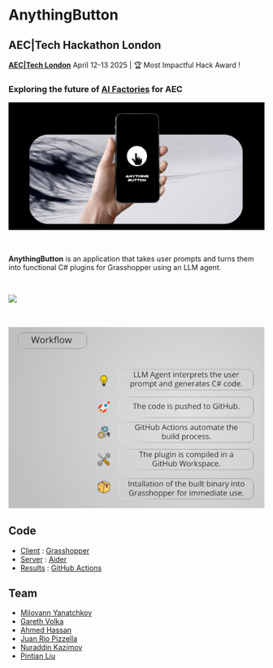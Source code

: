 # AnythingButton

## AEC|Tech Hackathon London

**[AEC|Tech London](https://www.aectech.us/london-hackathon)** April 12-13 2025 | 🏆 Most Impactful Hack Award !

### Exploring the future of [AI Factories](https://aria.run/index.html) for AEC

![](Presentation/anythingbutton.jpg)

<br/>

**AnythingButton** is an application that takes user prompts and turns them into
functional C# plugins for Grasshopper using an LLM agent.

<br/>

![](Presentation/Final-GIF-Low.gif)

<br/>

![](Presentation/workflow.jpg)


## Code

* [Client](Nodes) : [Grasshopper](https://github.com/juanriopizzella/AnythingButton/tree/main/Grasshopper)
* [Server](https://github.com/rvba/AnythingButton_Server) : [Aider](https://aider.chat)
* [Results](https://github.com/juanriopizzella/AnythingButton_Results) : [GitHub Actions](https://github.com/juanriopizzella/AnythingButton_Results/actions)

## Team

* [Milovann Yanatchkov](https://www.linkedin.com/in/milovann-yanatchkov/)
* [Gareth Volka](https://www.linkedin.com/in/gareth-volka/)
* [Ahmed Hassan](https://www.linkedin.com/in/ahmedosama4860/)
* [Juan Rio Pizzella](https://www.linkedin.com/in/juanriopizzella/)
* [Nuraddin Kazimov](https://www.linkedin.com/in/nkazimov)
* [Pintian Liu](https://www.linkedin.com/in/pin-t-liu/)


